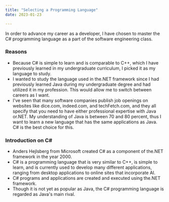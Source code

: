 ```yaml
---
title: "Selecting a Programming Language"
date: 2023-01-23

---
```

In order to advance my career as a developer, I have chosen to master the C# programming language as a part of the software engineering class.

### Reasons
* Because C# is simple to learn and is comparable to C++, which I have previously learned in my undergraduate curriculum, I picked it as my language to study.
* I wanted to study the language used in the.NET framework since I had previously learned Java during my undergraduate degree and had utilized it in my profession. This would allow me to switch between careers as I want.
* I've seen that many software companies publish job openings on websites like dice.com, indeed.com, and techFetch.com, and they all specify that you need to have either professional expertise with Java or.NET. My understanding of Java is between 70 and 80 percent, thus I want to learn a new language that has the same applications as Java. C# is the best choice for this.

### Introduction on C# 
* Anders Hejlsberg from Microsoft created C# as a component of the.NET framework in the year 2000.
* C# is a programming language that is very similar to C++, is simple to learn, and is currently used to develop many different applications, ranging from desktop applications to online sites that incorporate AI.
* C# programs and applications are created and executed using the.NET framework.
* Though it is not yet as popular as Java, the C# programming language is regarded as Java's main rival.
